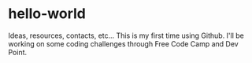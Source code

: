 # hello-world
Ideas, resources, contacts, etc...
This is my first time using Github. I'll be working on some coding challenges through Free Code Camp and Dev Point.
